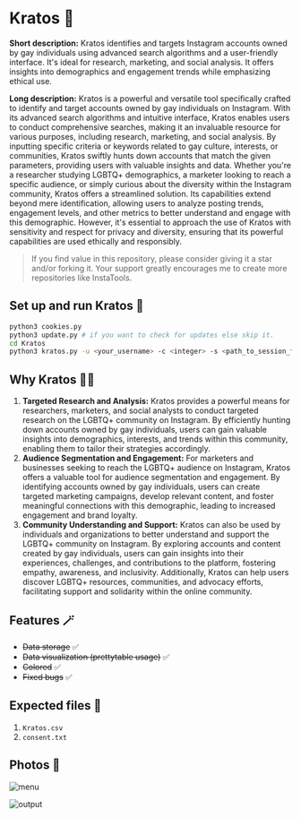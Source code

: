 # Kratos 🥷

**Short description:** Kratos identifies and targets Instagram accounts owned by gay individuals using advanced search algorithms and a user-friendly interface. It's ideal for research, marketing, and social analysis. It offers insights into demographics and engagement trends while emphasizing ethical use.

**Long description:** Kratos is a powerful and versatile tool specifically crafted to identify and target accounts owned by gay individuals on Instagram. With its advanced search algorithms and intuitive interface, Kratos enables users to conduct comprehensive searches, making it an invaluable resource for various purposes, including research, marketing, and social analysis. By inputting specific criteria or keywords related to gay culture, interests, or communities, Kratos swiftly hunts down accounts that match the given parameters, providing users with valuable insights and data. Whether you're a researcher studying LGBTQ+ demographics, a marketer looking to reach a specific audience, or simply curious about the diversity within the Instagram community, Kratos offers a streamlined solution. Its capabilities extend beyond mere identification, allowing users to analyze posting trends, engagement levels, and other metrics to better understand and engage with this demographic. However, it's essential to approach the use of Kratos with sensitivity and respect for privacy and diversity, ensuring that its powerful capabilities are used ethically and responsibly.

> If you find value in this repository, please consider giving it a star and/or forking it. Your support greatly encourages me to create more repositories like InstaTools.

## Set up and run Kratos 🚀

```bash
python3 cookies.py
python3 update.py # if you want to check for updates else skip it.
cd Kratos
python3 kratos.py -u <your_username> -c <integer> -s <path_to_session_file>
```

## Why Kratos 😶‍🌫️

1. **Targeted Research and Analysis:** Kratos provides a powerful means for researchers, marketers, and social analysts to conduct targeted research on the LGBTQ+ community on Instagram. By efficiently hunting down accounts owned by gay individuals, users can gain valuable insights into demographics, interests, and trends within this community, enabling them to tailor their strategies accordingly.
2. **Audience Segmentation and Engagement:** For marketers and businesses seeking to reach the LGBTQ+ audience on Instagram, Kratos offers a valuable tool for audience segmentation and engagement. By identifying accounts owned by gay individuals, users can create targeted marketing campaigns, develop relevant content, and foster meaningful connections with this demographic, leading to increased engagement and brand loyalty.
3. **Community Understanding and Support:** Kratos can also be used by individuals and organizations to better understand and support the LGBTQ+ community on Instagram. By exploring accounts and content created by gay individuals, users can gain insights into their experiences, challenges, and contributions to the platform, fostering empathy, awareness, and inclusivity. Additionally, Kratos can help users discover LGBTQ+ resources, communities, and advocacy efforts, facilitating support and solidarity within the online community.

## Features 🪄

- ~~Data storage~~ ✅
- ~~Data visualization (prettytable usage)~~ ✅
- ~~Colored~~ ✅
- ~~Fixed bugs~~ ✅

## Expected files 📂

1) `Kratos.csv`
2) `consent.txt`

## Photos 📸

![menu](https://github.com/new92/InstaTools/assets/94779840/7b9e9faf-424d-414e-841d-c90f6c8d5fad)

![output](https://github.com/new92/InstaTools/assets/94779840/aab9847d-cd44-409b-a522-b64b0292c501)
